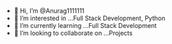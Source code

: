 - 👋 Hi, I’m @Anurag1111111
- 👀 I’m interested in ...Full Stack Development, Python
- 🌱 I’m currently learning ...Full Stack Development
- 💞️ I’m looking to collaborate on ...Projects

<!---
Anurag1111111/Anurag1111111 is a ✨ special ✨ repository because its `README.md` (this file) appears on your GitHub profile.
You can click the Preview link to take a look at your changes.
--->
